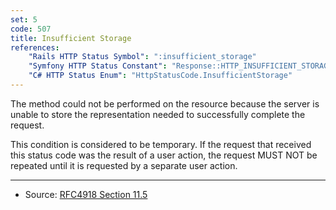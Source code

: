 ```yaml
---
set: 5
code: 507
title: Insufficient Storage
references:
    "Rails HTTP Status Symbol": ":insufficient_storage"
    "Symfony HTTP Status Constant": "Response::HTTP_INSUFFICIENT_STORAGE"
    "C# HTTP Status Enum": "HttpStatusCode.InsufficientStorage"
---
```


The method could not be performed on the resource because the server is unable to store the representation needed to successfully complete the request.

This condition is considered to be temporary. If the request that received this status code was the result of a user action, the request MUST NOT be repeated until it is requested by a separate user action.

---

* Source: [RFC4918 Section 11.5][1]

[1]: <http://tools.ietf.org/html/rfc4918#section-11.5>
